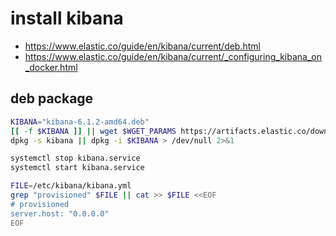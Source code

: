 # install kibana

 * https://www.elastic.co/guide/en/kibana/current/deb.html
 * https://www.elastic.co/guide/en/kibana/current/_configuring_kibana_on_docker.html

## deb package

```bash
KIBANA="kibana-6.1.2-amd64.deb"
[[ -f $KIBANA ]] || wget $WGET_PARAMS https://artifacts.elastic.co/downloads/kibana/$KIBANA -O $KIBANA
dpkg -s kibana || dpkg -i $KIBANA > /dev/null 2>&1

systemctl stop kibana.service
systemctl start kibana.service

FILE=/etc/kibana/kibana.yml
grep "provisioned" $FILE || cat >> $FILE <<EOF
# provisioned
server.host: "0.0.0.0"
EOF
```
